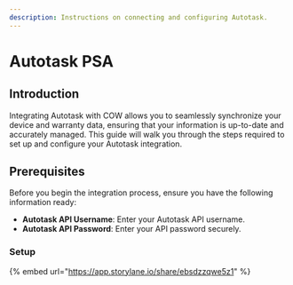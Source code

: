 ```yaml
---
description: Instructions on connecting and configuring Autotask.
---
```


# Autotask PSA

## Introduction

Integrating Autotask with COW allows you to seamlessly synchronize your device and warranty data, ensuring that your information is up-to-date and accurately managed. This guide will walk you through the steps required to set up and configure your Autotask integration.

## Prerequisites

Before you begin the integration process, ensure you have the following information ready:

* **Autotask API Username**: Enter your Autotask API username.
* **Autotask API Password**: Enter your API password securely.

### Setup

{% embed url="https://app.storylane.io/share/ebsdzzqwe5z1" %}
